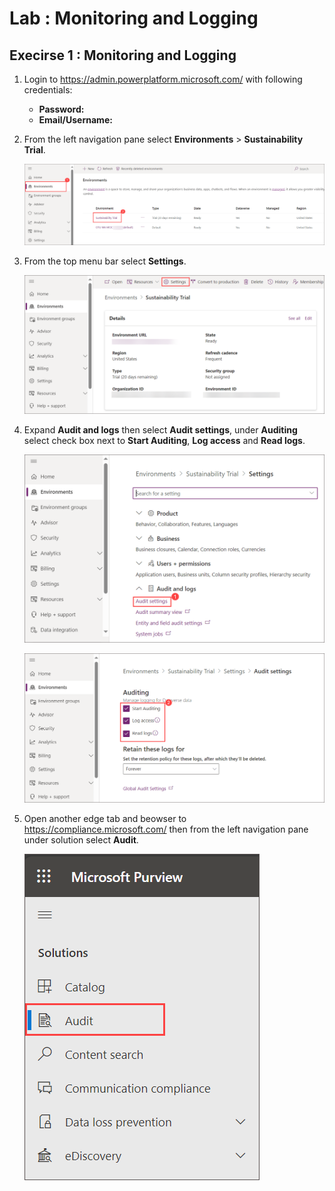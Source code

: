 # Lab : Monitoring and Logging


## Execirse 1 : Monitoring and Logging


1. Login to https://admin.powerplatform.microsoft.com/ with following credentials:

   - **Password:** <inject key="AzureAdUserPassword"></inject>
   - **Email/Username:** <inject key="AzureAdUserEmail"></inject>

1. From the left navigation pane select **Environments** > **Sustainability Trial**.

   ![image](../media/lab01-142.png)
    
1. From the top menu bar select **Settings**.

   ![image](../media/lab01-143.png)

1. Expand **Audit and logs** then select **Audit settings**, under **Auditing** select check box next to **Start Auditing**, **Log access**  and **Read logs**.

   ![image](../media/lab01-144.png)

   ![image](../media/lab01-145.png) 

1. Open another edge tab and beowser to https://compliance.microsoft.com/ then from the left navigation pane under solution select **Audit**.

    ![image](../media/lab01-146.png) 
